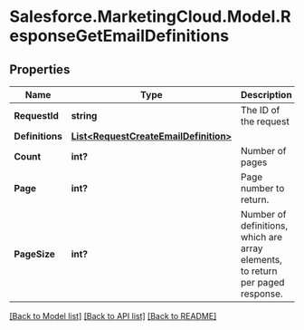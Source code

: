 # Salesforce.MarketingCloud.Model.ResponseGetEmailDefinitions
## Properties

Name | Type | Description | Notes
------------ | ------------- | ------------- | -------------
**RequestId** | **string** | The ID of the request | [optional] 
**Definitions** | [**List&lt;RequestCreateEmailDefinition&gt;**](RequestCreateEmailDefinition.md) |  | [optional] 
**Count** | **int?** | Number of pages | [optional] 
**Page** | **int?** | Page number to return. | [optional] 
**PageSize** | **int?** | Number of definitions, which are array elements, to return per paged response. | [optional] 

[[Back to Model list]](../README.md#documentation-for-models) [[Back to API list]](../README.md#documentation-for-api-endpoints) [[Back to README]](../README.md)

